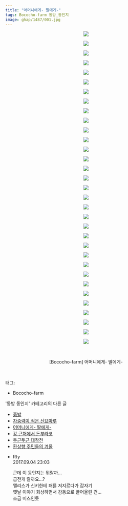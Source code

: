 ```yaml
---
title: "어머니에게- 딸에게-"
tags: Bococho-farm 동방_동인지
image: ghap/1487/001.jpg
---
```

<div class="article">
<p style="text-align: center; clear: none; float: none;"><img src="{{ site.nasurl }}/ghap/1487/001.jpg"/></p>
<p style="text-align: center; clear: none; float: none;"><img src="{{ site.nasurl }}/ghap/1487/002.jpg"/></p>
<p style="text-align: center; clear: none; float: none;"><img src="{{ site.nasurl }}/ghap/1487/003.jpg"/></p>
<p style="text-align: center; clear: none; float: none;"><img src="{{ site.nasurl }}/ghap/1487/004.jpg"/></p>
<p style="text-align: center; clear: none; float: none;"><img src="{{ site.nasurl }}/ghap/1487/005.jpg"/></p>
<p style="text-align: center; clear: none; float: none;"><img src="{{ site.nasurl }}/ghap/1487/006.jpg"/></p>
<p style="text-align: center; clear: none; float: none;"><img src="{{ site.nasurl }}/ghap/1487/007.jpg"/></p>
<p style="text-align: center; clear: none; float: none;"><img src="{{ site.nasurl }}/ghap/1487/008.jpg"/></p>
<p style="text-align: center; clear: none; float: none;"><img src="{{ site.nasurl }}/ghap/1487/009.jpg"/></p>
<p style="text-align: center; clear: none; float: none;"><img src="{{ site.nasurl }}/ghap/1487/010.jpg"/></p>
<p style="text-align: center; clear: none; float: none;"><img src="{{ site.nasurl }}/ghap/1487/011.jpg"/></p>
<p style="text-align: center; clear: none; float: none;"><img src="{{ site.nasurl }}/ghap/1487/012.jpg"/></p>
<p style="text-align: center; clear: none; float: none;"><img src="{{ site.nasurl }}/ghap/1487/013.jpg"/></p>
<p style="text-align: center; clear: none; float: none;"><img src="{{ site.nasurl }}/ghap/1487/014.jpg"/></p>
<p style="text-align: center; clear: none; float: none;"><img src="{{ site.nasurl }}/ghap/1487/015.jpg"/></p>
<p style="text-align: center; clear: none; float: none;"><img src="{{ site.nasurl }}/ghap/1487/016.jpg"/></p>
<p style="text-align: center; clear: none; float: none;"><img src="{{ site.nasurl }}/ghap/1487/017.jpg"/></p>
<p style="text-align: center; clear: none; float: none;"><img src="{{ site.nasurl }}/ghap/1487/018.jpg"/></p>
<p style="text-align: center; clear: none; float: none;"><img src="{{ site.nasurl }}/ghap/1487/019.jpg"/></p>
<p style="text-align: center; clear: none; float: none;"><img src="{{ site.nasurl }}/ghap/1487/020.jpg"/></p>
<p style="text-align: center; clear: none; float: none;"><img src="{{ site.nasurl }}/ghap/1487/021.jpg"/></p>
<p style="text-align: center; clear: none; float: none;"><img src="{{ site.nasurl }}/ghap/1487/022.jpg"/></p>
<p style="text-align: center; clear: none; float: none;"><img src="{{ site.nasurl }}/ghap/1487/023.jpg"/></p>
<p style="text-align: center; clear: none; float: none;"><img src="{{ site.nasurl }}/ghap/1487/024.jpg"/></p>
<p style="text-align: center; clear: none; float: none;"><img src="{{ site.nasurl }}/ghap/1487/025.jpg"/></p>
<p style="text-align: center; clear: none; float: none;"><img src="{{ site.nasurl }}/ghap/1487/026.jpg"/></p>
<p style="text-align: center; clear: none; float: none;"><img src="{{ site.nasurl }}/ghap/1487/027.jpg"/></p>
<p style="text-align: center; clear: none; float: none;"><img src="{{ site.nasurl }}/ghap/1487/028.jpg"/></p>
<p style="text-align: center; clear: none; float: none;"><img src="{{ site.nasurl }}/ghap/1487/029.jpg"/></p>
<p style="text-align: center; clear: none; float: none;"><img src="{{ site.nasurl }}/ghap/1487/030.jpg"/></p>
<p style="text-align: center; clear: none; float: none;"><img src="{{ site.nasurl }}/ghap/1487/031.jpg"/></p>
<p style="text-align: center; clear: none; float: none;"><img src="{{ site.nasurl }}/ghap/1487/032.jpg"/></p>
<p style="text-align: center; clear: none; float: none;"><img src="{{ site.nasurl }}/ghap/1487/033.jpg"/></p>
<p style="text-align: center; clear: none; float: none;"><br/></p>
<p style="text-align: center; clear: none; float: none;">[Bococho-farm] 어머니에게- 딸에게-</p>
<p><br/></p>
</div><div class="tagTrail">
<p>태그: </p>
<ul>
<li>Bococho-farm</li>
</ul>
</div><div class="another">
<p>'동방 동인지' 카테고리의 다른 글</p>
<ul>
<li><a href="/2016-08-11-ghap_1494">흙발</a></li>
<li><a href="/2016-08-11-ghap_1488">자중력이 적은 신묘마루</a></li>
<li><a href="/2016-08-11-ghap_1487">어머니에게- 딸에게-</a></li>
<li><a href="/2016-08-11-ghap_1486">강 근처에서 돈부라코</a></li>
<li><a href="/2016-08-11-ghap_1485">두근두근 대작전</a></li>
<li><a href="/2016-08-11-ghap_1483">환상향 주민들의 겨울</a></li>
</ul>
</div><div class="cb_module cb_fluid">
<div class="cb_wrt cb_profile">
<div class="comment">
<ul>
<li class="cb_thumb_off" id="comment15076287">
<div class="cb_comment_area">
<div class="cb_info_area">
<div class="cb_section">
<span class="cb_nick_name">Rty</span>
</div>
<div class="cb_section">
<span class="cb_date">2017.09.04 23:03 </span>
</div>
</div>
<div class="cb_dsc_comment">
<p class="cb_dsc">
											근데 이 동인지는 뭐랄까...<br/>
급전개 랄까요...? <br/>
앨리스가 신키한테 패륜 저지르다가 갑자기 <br/>
옛날 이야기 회상하면서 감동으로 끌어올린 건...<br/>
조금 미스인듯
										</p>
</div>
</div></li>
</ul>
</div>
</div><!-- commentList close -->
</div>
<br/>
<p id="refer"></p>
<br/>
